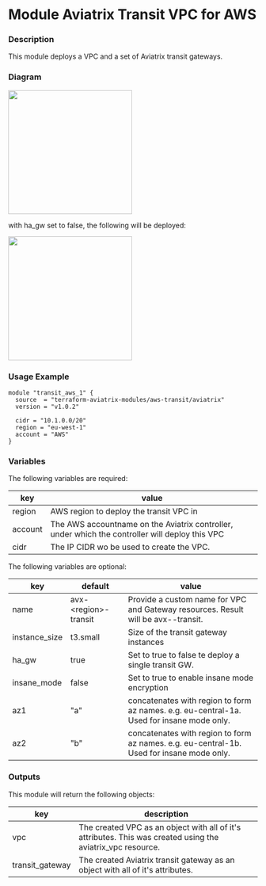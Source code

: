 # Module Aviatrix Transit VPC for AWS

### Description
This module deploys a VPC and a set of Aviatrix transit gateways.

### Diagram
<img src="https://dhagens-repository-images-public.s3.eu-central-1.amazonaws.com/terraform-aviatrix-aws-transit/module-aviatrix-transit-vpc-for-aws-ha.png"  height="250">

with ha_gw set to false, the following will be deployed:

<img src="https://dhagens-repository-images-public.s3.eu-central-1.amazonaws.com/terraform-aviatrix-aws-transit/module-aviatrix-transit-vpc-for-aws.png"  height="250">

### Usage Example
```
module "transit_aws_1" {
  source  = "terraform-aviatrix-modules/aws-transit/aviatrix"
  version = "v1.0.2"

  cidr = "10.1.0.0/20"
  region = "eu-west-1"
  account = "AWS"
}
```

### Variables
The following variables are required:

key | value
--- | ---
region | AWS region to deploy the transit VPC in
account | The AWS accountname on the Aviatrix controller, under which the controller will deploy this VPC
cidr | The IP CIDR wo be used to create the VPC.

The following variables are optional:

key | default | value
--- | --- | ---
name | avx-\<region\>-transit | Provide a custom name for VPC and Gateway resources. Result will be avx-<name>-transit.
instance_size | t3.small | Size of the transit gateway instances
ha_gw | true | Set to true to false te deploy a single transit GW.
insane_mode | false | Set to true to enable insane mode encryption
az1 | "a" | concatenates with region to form az names. e.g. eu-central-1a. Used for insane mode only.
az2 | "b" | concatenates with region to form az names. e.g. eu-central-1b. Used for insane mode only.

### Outputs
This module will return the following objects:

key | description
--- | ---
vpc | The created VPC as an object with all of it's attributes. This was created using the aviatrix_vpc resource.
transit_gateway | The created Aviatrix transit gateway as an object with all of it's attributes.
